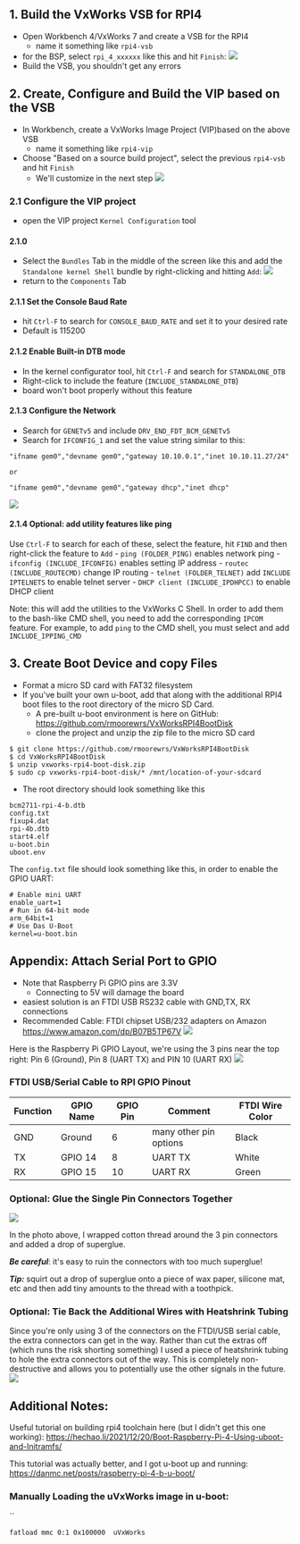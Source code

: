 
## 1. Build the VxWorks VSB for RPI4
- Open Workbench 4/VxWorks 7 and create a VSB for the RPI4
	- name it something like `rpi4-vsb`
- for the BSP, select `rpi_4_xxxxxx` like this and hit `Finish`:
![](https://github.com/rmoorewrs/VxWorksRPI4BootDisk/blob/main/attachments/vxworks-on-rpi4-1739894945435.webp)
- Build the VSB, you shouldn't get any errors

## 2. Create, Configure and Build the VIP based on the VSB

- In Workbench, create a VxWorks Image Project (VIP)based on the above VSB
	- name it something like `rpi4-vip`
- Choose "Based on a source build project", select the previous `rpi4-vsb` and hit `Finish`
	- We'll customize in the next step
![](https://github.com/rmoorewrs/VxWorksRPI4BootDisk/blob/main/attachments/vxworks-on-rpi4-1739895265814.webp)


### 2.1 Configure the VIP project
- open the VIP project `Kernel Configuration` tool

#### 2.1.0
- Select the `Bundles` Tab in the middle of the screen like this and add the `Standalone kernel Shell` bundle by right-clicking and hitting `Add`:
![](https://github.com/rmoorewrs/VxWorksRPI4BootDisk/blob/main/attachments/vxworks-on-rpi4-1739895693630.webp)
 - return to the `Components` Tab
 
#### 2.1.1 Set the Console Baud Rate
- hit `Ctrl-F` to search for `CONSOLE_BAUD_RATE` and set it to your desired rate
- Default is 115200

#### 2.1.2 Enable Built-in DTB mode
- In the kernel configurator tool, hit `Ctrl-F` and search for `STANDALONE_DTB`
- Right-click to include the feature (`INCLUDE_STANDALONE_DTB`)
- board won't boot properly without this feature

#### 2.1.3 Configure the Network
- Search for `GENETv5` and include `DRV_END_FDT_BCM_GENETv5`
- Search for `IFCONFIG_1` and set the value string similar to this:

```
"ifname gem0","devname gem0","gateway 10.10.0.1","inet 10.10.11.27/24"

or

"ifname gem0","devname gem0","gateway dhcp","inet dhcp"
```

![](https://github.com/rmoorewrs/VxWorksRPI4BootDisk/blob/main/attachments/vxworks-on-rpi4-1740086052356.webp)



#### 2.1.4 Optional: add utility features like ping
Use `Ctrl-F` to search for each of these, select the feature, hit `FIND` and then right-click the feature to `Add`
	- `ping (FOLDER_PING)` enables network ping
	- `ifconfig (INCLUDE_IFCONFIG)` enables setting IP address
	- `routec (INCLUDE_ROUTECMD)` change IP routing
	- `telnet (FOLDER_TELNET)` add `INCLUDE IPTELNETS` to enable telnet server
	- `DHCP client (INCLUDE_IPDHPCC)` to enable DHCP client

Note: this will add the utilities to the VxWorks C Shell. In order to add them to the bash-like CMD shell, you need to add the corresponding `IPCOM` feature. For example, to add `ping` to the CMD shell, you must select and add `INCLUDE_IPPING_CMD`


## 3. Create Boot Device and copy Files

- Format a micro SD card with FAT32 filesystem
- If you've built your own u-boot, add that along with the additional RPI4 boot files to the root directory of the micro SD Card.
	- A pre-built u-boot environment is here on GitHub: https://github.com/rmoorewrs/VxWorksRPI4BootDisk
	- clone the project and unzip the zip file to the micro SD card
```
$ git clone https://github.com/rmoorewrs/VxWorksRPI4BootDisk
$ cd VxWorksRPI4BootDisk
$ unzip vxworks-rpi4-boot-disk.zip
$ sudo cp vxworks-rpi4-boot-disk/* /mnt/location-of-your-sdcard
```

- The root directory should look something like this
```
bcm2711-rpi-4-b.dtb
config.txt
fixup4.dat
rpi-4b.dtb
start4.elf
u-boot.bin
uboot.env
```
The `config.txt` file should look something like this, in order to enable the GPIO UART:
```
# Enable mini UART
enable_uart=1
# Run in 64-bit mode
arm_64bit=1
# Use Das U-Boot
kernel=u-boot.bin
```

## Appendix:  Attach Serial Port to GPIO

- Note that Raspberry Pi GPIO pins are 3.3V
	- Connecting to 5V will damage the board 
- easiest solution is an FTDI USB RS232 cable with GND,TX, RX connections
- Recommended Cable: FTDI chipset USB/232 adapters on Amazon 
  https://www.amazon.com/dp/B07B5TP67V
![](https://github.com/rmoorewrs/VxWorksRPI4BootDisk/blob/main/attachments/vxworks-on-rpi4-1740068768847.webp)


Here is the Raspberry Pi GPIO Layout, we're using the 3 pins near the top right: Pin 6 (Ground), Pin 8 (UART TX) and PIN 10 (UART RX)
![](https://github.com/rmoorewrs/VxWorksRPI4BootDisk/blob/main/attachments/vxworks-on-rpi4-1740068990218.webp)


### FTDI USB/Serial Cable to RPI GPIO Pinout

| Function | GPIO Name | GPIO Pin | Comment                | FTDI Wire Color |
| -------- | --------- | -------- | ---------------------- | --------------- |
| GND      | Ground    | 6        | many other pin options | Black           |
| TX       | GPIO 14   | 8        | UART TX                | White           |
| RX       | GPIO 15   | 10       | UART RX                | Green           |

### Optional: Glue the Single Pin Connectors Together

![](https://github.com/rmoorewrs/VxWorksRPI4BootDisk/blob/main/attachments/vxworks-on-rpi4-1740071287468.webp)

In the photo above, I wrapped cotton thread around the 3 pin connectors and added a drop of superglue. 

***Be careful***: it's easy to ruin the connectors with too much superglue! 

***Tip:*** squirt out a drop of superglue onto a piece of wax paper, silicone mat, etc and then add tiny amounts to the thread with a toothpick.

### Optional: Tie Back the Additional Wires with Heatshrink Tubing

Since you're only using 3 of the connectors on the FTDI/USB serial cable, the extra connectors can get in the way. Rather than cut the extras off (which runs the risk shorting something) I used a piece of heatshrink tubing to hole the extra connectors out of the way. This is completely non-destructive and allows you to potentially use the other signals in the future. 
![](https://github.com/rmoorewrs/VxWorksRPI4BootDisk/blob/main/attachments/vxworks-on-rpi4-1740071944476.webp)


## Additional Notes:
Useful tutorial on building rpi4 toolchain here (but I didn't get this one working):
https://hechao.li/2021/12/20/Boot-Raspberry-Pi-4-Using-uboot-and-Initramfs/

This tutorial was actually better, and I got u-boot up and running:
https://danmc.net/posts/raspberry-pi-4-b-u-boot/


### Manually Loading the uVxWorks image in u-boot:
``
```
fatload mmc 0:1 0x100000  uVxWorks
```




